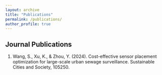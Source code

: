 ```yaml
---
layout: archive
title: "Publications"
permalink: /publications/
author_profile: true
---
```


## Journal Publications
1. Wang, S., Xu, K., & Zhou, Y. (2024). Cost-effective sensor placement optimization for large-scale urban sewage surveillance. Sustainable Cities and Society, 105250.
